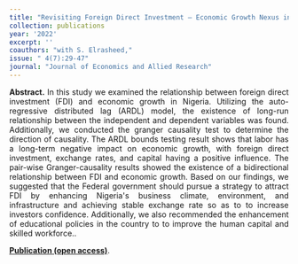 ```yaml
---
title: "Revisiting Foreign Direct Investment – Economic Growth Nexus in Nigeria: An ARDL Approach. [doi](https://doi.org/10.1002/for.2620)"
collection: publications
year: '2022' 
excerpt: ''
coauthors: "with S. Elrasheed,"
issue: " 4(7):29-47"
journal: "Journal of Economics and Allied Research"
---
```

<p align="justify"> <b>Abstract.</b>  In this study we examined the relationship between foreign direct investment (FDI) and economic growth in Nigeria. Utilizing the auto-regressive distributed lag (ARDL) model, the existence of long-run relationship between the independent and dependent variables was found. Additionally, we conducted the granger causality test to determine the direction of causality. The ARDL bounds testing result shows that labor has a long-term negative impact on economic growth, with foreign direct investment, exchange rates, and capital having a positive influence. The pair-wise Granger-causality results showed the existence of a bidirectional relationship between FDI and economic growth. Based on our findings, we suggested that the Federal government should pursue a strategy to attract FDI by enhancing Nigeria's business climate, environment, and infrastructure and achieving stable exchange rate so as to to increase investors confidence. Additionally, we also recommended the  enhancement of educational policies in the country to to improve the human capital and skilled workforce..
</p>

[**Publication (open access)**](https://www.researchgate.net/publication/374743165_REVISITING_FOREIGN_DIRECT_INVESTMENT_-ECONOMIC_GROWTH_NEXUS_IN_NIGERIA_AN_ARDL_APPROACH).

